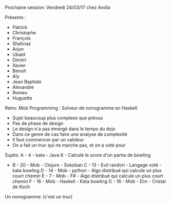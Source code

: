 Prochaine session: Vendredi 24/03/17
chez Arolla 

Présents :
- Patrick
- Christophe
- François
- Shahnaz
- Arjun
- Ubald
- Dimitri
- Xavier
- Benoit
- Aly
- Jean Baptiste
- Alexandre
- Romeu
- Huguette

Retro: Mob Programming : Solveur de nonogramme en Haskell
- Sujet beaucoup plus complexe que prévus
- Pas de phase de design
- Le design n'a pas émergé dans le temps du dojo
- Dans ce genre de cas faire une analyse de complexité
- Il faut commencer par un valideur
- On a fait un truc qui ne marche pas, et on a voté pour
 
Sujets:
A - 4 - kata - Java 6 - Calculé le score d'un partie de bowling
* B - 20 - Mob - Clojure - Sokoban
C - 13 - Evil randori - Langage voté - kata bowling
D - 14 - Mob - python - Algo distribué qui calcule un plus court chemin
E - 7 - Mob - F# - Algo distribué qui calcule un plus court chemin
F - 16 - Mob - Haskell - Kata bowling
G - 16 - Mob - Elm - Cristal de Koch





Un nonogramme: (c'est un truc)
